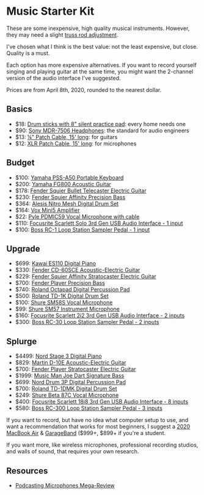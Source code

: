 # Music Starter Kit

These are some inexpensive, high quality musical instruments. However, they may need a slight [truss rod adjustment](https://www.youtube.com/channel/UCdr6rJVSSx54ByuY5U2ohTQ "StewMac's guitar repair YouTube channel").

I've chosen what I think is the best value: not the least expensive, but close. Quality is a must.

Each option has more expensive alternatives. If you want to record yourself singing and playing guitar at the same time, you might want the 2-channel version of the audio interface I've suggested.

Prices are from April 8th, 2020, rounded to the nearest dollar.

## Basics
- $18: [Drum sticks with 8" silent practice pad](https://smile.amazon.com/dp/B07W6NXZ15): every home needs one
- $90: [Sony MDR-7506 Headphones](https://smile.amazon.com/dp/B000AJIF4E): the standard for audio engineers
- $13: [¼" Patch Cable, 15' long](https://smile.amazon.com/dp/B001RXSFME): for guitars
- $12: [XLR Patch Cable, 15' long](https://smile.amazon.com/dp/B00M090FDG): for microphones

## Budget
- $100: [Yamaha PSS-A50 Portable Keyboard](https://smile.amazon.com/dp/B07ZKY4J1G)
- $200: [Yamaha FG800 Acoustic Guitar](https://smile.amazon.com/dp/B01C92QHLC)
- $178: [Fender Squier Bullet Telecaster Electric Guitar](https://smile.amazon.com/dp/B07TFR8XBR)
- $230: [Fender Squier Affinity Precision Bass](https://smile.amazon.com/dp/B07B6PZG4L)
- $364: [Alesis Nitro Mesh Digital Drum Set](https://smile.amazon.com/dp/B07BW1XJGP)
- $164: [Vox Mini5 Amplifier](https://smile.amazon.com/dp/B00CD2PQKW)
- $22: [Pyle PDMIC59 Vocal Microphone with cable](https://smile.amazon.com/dp/B01B1JHEX4)
- $110: [Focusrite Scarlett Solo 3rd Gen USB Audio Interface - 1 input](https://smile.amazon.com/dp/B07QR6Z1JB)
- $100: [Boss RC-1 Loop Station Sampler Pedal - 1 input](https://smile.amazon.com/dp/B00OB7K46I)

## Upgrade
- $699: [Kawai ES110 Digital Piano](https://smile.amazon.com/dp/B01N7WBESD)
- $330: [Fender CD-60SCE Acoustic-Electric Guitar](https://smile.amazon.com/dp/B07F39CHRZ)
- $229: [Fender Squier Affinity Stratocaster Electric Guitar](https://smile.amazon.com/dp/B07FYKN2RJ)
- $700: [Fender Player Precision Bass](https://smile.amazon.com/dp/B07CTW4T7B)
- $740: [Roland Octapad Digital Percussion Pad](https://smile.amazon.com/dp/B0089KQQNI)
- $500: [Roland TD-1K Digital Drum Set](https://smile.amazon.com/dp/B00OZNYIQA)
- $100: [Shure SM58S Vocal Microphone](https://smile.amazon.com/dp/B0000AQRSU)
- $99: [Shure SM57 Instrument Microphone](https://smile.amazon.com/dp/B000CZ0R3S)
- $160: [Focusrite Scarlett 2i2 3rd Gen USB Audio Interface - 2 inputs](https://smile.amazon.com/dp/B07QR73T66)
- $300: [Boss RC-30 Loop Station Sampler Pedal - 2 inputs](https://smile.amazon.com/dp/B004J24YZ2)

## Splurge
- $4499: [Nord Stage 3 Digital Piano](https://smile.amazon.com/dp/B07LGD741N)
- $829: [Martin D-10E Acoustic-Electric Guitar](https://smile.amazon.com/dp/B07MWY9JXR)
- $700: [Fender Player Stratocaster Electric Guitar](https://smile.amazon.com/dp/B07CTX2F5F)
- $1999: [Music Man Joe Dart Signature Bass](https://www.music-man.com/instruments/basses/joe-dart)
- $699: [Nord Drum 3P Digital Percussion Pad](https://smile.amazon.com/dp/B01G7EFJ3U)
- $700: [Roland TD-1DMK Digital Drum Set](https://smile.amazon.com/dp/B07HC2ZMN4)
- $249: [Shure Beta 87C Vocal Microphone](https://smile.amazon.com/dp/B0002DVKZO)
- $400: [Focusrite Scarlett 18i8 3rd Gen USB Audio Interface - 8 inputs](https://smile.amazon.com/dp/B07QQ2YTHN)
- $580: [Boss RC-300 Loop Station Sampler Pedal - 3 inputs](https://smile.amazon.com/dp/B005P4NVJI)

If you want to record, but have no idea what computer setup to use, and want a recommendation that works for most beginners, I suggest a [2020 MacBook Air](https://www.apple.com/macbook-air/) & [GarageBand](https://www.apple.com/mac/garageband/) ($999+, $899+ if you're a student.

If you want more, like wireless microphones, professional recording studios, and walls of sound, that requires your own research.

## Resources
- [Podcasting Microphones Mega-Review](https://marco.org/podcasting-microphones)
